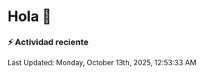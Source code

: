 # Hola 👋 

### :zap: Actividad reciente

<!--RECENT_ACTIVITY:start-->
<!--RECENT_ACTIVITY:end-->


<!--RECENT_ACTIVITY:last_update-->
Last Updated: Monday, October 13th, 2025, 12:53:33 AM
<!--RECENT_ACTIVITY:last_update_end-->

